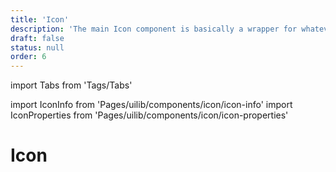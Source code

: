 ```yaml
---
title: 'Icon'
description: 'The main Icon component is basically a wrapper for whatever icon you place within it.'
draft: false
status: null
order: 6
---
```


import Tabs from 'Tags/Tabs'

import IconInfo from 'Pages/uilib/components/icon/icon-info'
import IconProperties from 'Pages/uilib/components/icon/icon-properties'

# Icon

<Tabs>
  <Tabs.Content>
    <IconInfo />
  </Tabs.Content>
  <Tabs.Content>
    <IconProperties />
  </Tabs.Content>
</Tabs>
